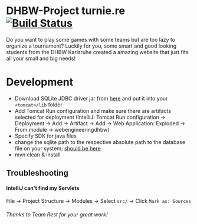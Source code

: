 # DHBW-Project turnie.re [![Build Status](https://travis-ci.com/Malaber/webengineeringdhbw.svg?token=8gXLxT52HoJJ3uBxddBm&branch=master)](https://travis-ci.com/Malaber/webengineeringdhbw)
Do you want to play some games with some teams but are too lazy to organize a tournament?
Luckily for you, some smart and good looking students from the DHBW Karlsruhe created a amazing website that just fits all your small and big needs!

# Development
* Download SQLite JDBC driver jar from [here](https://oss.sonatype.org/content/repositories/releases/org/xerial/sqlite-jdbc/) and put it into your `<tomcat>/lib` folder
* Add Tomcat Run configuration and make sure there are artifacts selected for deployment (IntelliJ: Tomcat Run configuration -> Deployment -> Add -> Artifact -> Add -> Web Application: Exploded -> From module -> webengineeringdhbw)
* Specify SDK for java files
* change the sqlite path to the respective absolute path to the database file on your system;  [should be here](database.sqlite)
* mvn clean & install

## Troubleshooting
#### IntelliJ can't find my Servlets
File -> Project Structure -> Modules -> Select `src/` -> Click `Mark as: Sources`

###### Thanks to Team Rest for your great work!
